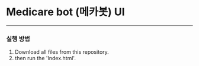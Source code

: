 # Medicare bot (메카봇) UI 

----

### 실행 방법

1. Download all files from this repository.
2. then run the 'Index.html'.
